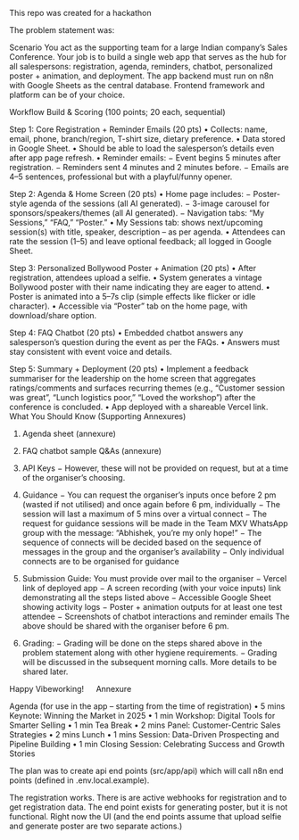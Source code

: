 This repo was created for a hackathon

The problem statement was:

<problem>
Scenario
You act as the supporting team for a large Indian company’s Sales Conference. Your job is to build a single web app that serves as the hub for all salespersons: registration, agenda, reminders, chatbot, personalized poster + animation, and deployment.
The app backend must run on n8n with Google Sheets as the central database. Frontend framework and platform can be of your choice.

Workflow Build & Scoring (100 points; 20 each, sequential)

Step 1: Core Registration + Reminder Emails (20 pts)
•	Collects: name, email, phone, branch/region, T-shirt size, dietary preference.
•	Data stored in Google Sheet.
•	Should be able to load the salesperson’s details even after app page refresh.
•	Reminder emails:
−	Event begins 5 minutes after registration.
−	Reminders sent 4 minutes and 2 minutes before.
−	Emails are 4–5 sentences, professional but with a playful/funny opener.

Step 2: Agenda & Home Screen (20 pts)
•	Home page includes:
−	Poster-style agenda of the sessions (all AI generated).
−	3-image carousel for sponsors/speakers/themes (all AI generated).
−	Navigation tabs: “My Sessions,” “FAQ,” “Poster.”
•	My Sessions tab: shows next/upcoming session(s) with title, speaker, description – as per agenda.
•	Attendees can rate the session (1–5) and leave optional feedback; all logged in Google Sheet.

Step 3: Personalized Bollywood Poster + Animation (20 pts)
•	After registration, attendees upload a selfie.
•	System generates a vintage Bollywood poster with their name indicating they are eager to attend.
•	Poster is animated into a 5–7s clip (simple effects like flicker or idle character).
•	Accessible via “Poster” tab on the home page, with download/share option.

Step 4: FAQ Chatbot (20 pts)
•	Embedded chatbot answers any salesperson’s question during the event as per the FAQs.
•	Answers must stay consistent with event voice and details.

Step 5: Summary + Deployment (20 pts)
•	Implement a feedback summariser for the leadership on the home screen that aggregates ratings/comments and surfaces recurring themes (e.g., “Customer session was great”, “Lunch logistics poor,” “Loved the workshop”) after the conference is concluded.
•	App deployed with a shareable Vercel link. 
What You Should Know (Supporting Annexures)

1.	Agenda sheet (annexure)

2.	FAQ chatbot sample Q&As (annexure)

3.	API Keys
−	However, these will not be provided on request, but at a time of the organiser’s choosing.

4.	Guidance
−	You can request the organiser’s inputs once before 2 pm (wasted if not utilised) and once again before 6 pm, individually
−	The session will last a maximum of 5 mins over a virtual connect
−	The request for guidance sessions will be made in the Team MXV WhatsApp group with the message: “Abhishek, you’re my only hope!”
−	The sequence of connects will be decided based on the sequence of messages in the group and the organiser’s availability
−	Only individual connects are to be organised for guidance

5.	Submission Guide: You must provide over mail to the organiser
−	Vercel link of deployed app
−	A screen recording (with your voice inputs) link demonstrating all the steps listed above
−	Accessible Google Sheet showing activity logs
−	Poster + animation outputs for at least one test attendee
−	Screenshots of chatbot interactions and reminder emails
The above should be shared with the organiser before 6 pm.

6.	Grading:
−	Grading will be done on the steps shared above in the problem statement along with other hygiene requirements.
−	Grading will be discussed in the subsequent morning calls. More details to be shared later.


Happy Vibeworking!
 
Annexure

Agenda (for use in the app – starting from the time of registration)
•	5 mins 	Keynote: Winning the Market in 2025
•	1 min 		Workshop: Digital Tools for Smarter Selling
•	1 min		Tea Break
•	2 mins 	Panel: Customer-Centric Sales Strategies
•	2 mins 	Lunch
•	1 mins		Session: Data-Driven Prospecting and Pipeline Building
•	1 min	 	Closing Session: Celebrating Success and Growth Stories
</problem>

The plan was to create api end points (src/app/api) which will call n8n end points (defined in .env.local.example).

The registration works. There is are active webhooks for registration and to get registration data. The end point exists for generating poster, but it is not functional. Right now the UI (and the end points assume that upload selfie and generate poster are two separate actions.)